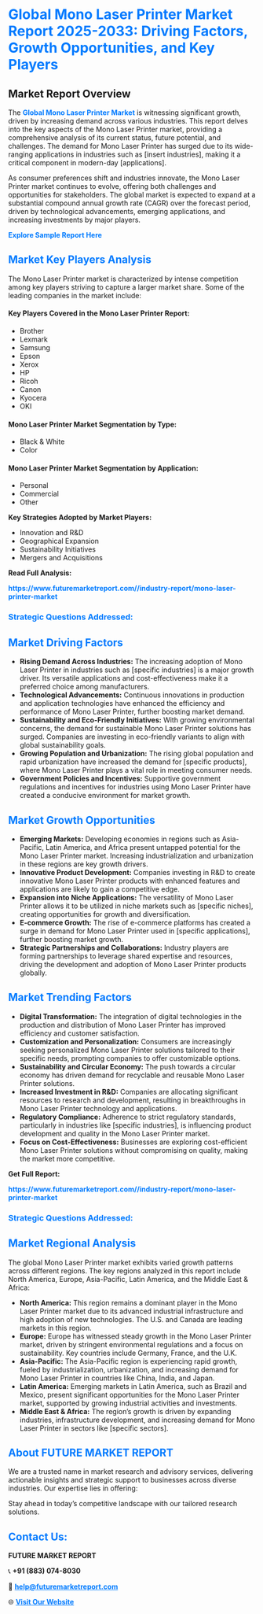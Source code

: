 <h1 style="color: #007BFF;">Global Mono Laser Printer Market Report 2025-2033: Driving Factors, Growth Opportunities, and Key Players</h1>

<section id="overview">
<h2>Market Report Overview</h2>
<p>The <a href="https://www.futuremarketreport.com//industry-report/mono-laser-printer-market" style="color: #007BFF; text-decoration: none;"><strong>Global Mono Laser Printer Market</strong></a> is witnessing significant growth, driven by increasing demand across various industries. This report delves into the key aspects of the Mono Laser Printer market, providing a comprehensive analysis of its current status, future potential, and challenges. The demand for Mono Laser Printer has surged due to its wide-ranging applications in industries such as [insert industries], making it a critical component in modern-day [applications].</p>
<p>As consumer preferences shift and industries innovate, the Mono Laser Printer market continues to evolve, offering both challenges and opportunities for stakeholders. The global market is expected to expand at a substantial compound annual growth rate (CAGR) over the forecast period, driven by technological advancements, emerging applications, and increasing investments by major players.</p>
</section>

<section id="overview">
<p><a href="https://www.futuremarketreport.com//request-sample/reportId=83571" style="color: #007BFF; text-decoration: none;"><strong>Explore Sample Report Here</strong></a></p>
</section>

<section id="key-players">
<h2 style="color: #007BFF;">Market Key Players Analysis</h2>
<p>The Mono Laser Printer market is characterized by intense competition among key players striving to capture a larger market share. Some of the leading companies in the market include:</p>
<h4>Key Players Covered in the Mono Laser Printer Report:</h4>
<ul><li>Brother</li><li>Lexmark</li><li>Samsung</li><li>Epson</li><li>Xerox</li><li>HP</li><li>Ricoh</li><li>Canon</li><li>Kyocera</li><li>OKI</li></ul>
<h4>Mono Laser Printer Market Segmentation by Type:</h4>
<ul><li>Black &amp; White</li><li>Color</li></ul>

<h4>Mono Laser Printer Market Segmentation by Application:</h4>
<ul><li>Personal</li><li>Commercial</li><li>Other</li></ul>
<p><strong>Key Strategies Adopted by Market Players:</strong></p>
<ul>
<li>Innovation and R&D</li>
<li>Geographical Expansion</li>
<li>Sustainability Initiatives</li>
<li>Mergers and Acquisitions</li>
</ul>
</section>

<section>
<p><strong>Read Full Analysis: </strong></p><a href="https://www.futuremarketreport.com//industry-report/mono-laser-printer-market" style="color: #007BFF; text-decoration: none;"><strong>https://www.futuremarketreport.com//industry-report/mono-laser-printer-market</strong></a>
<h3 style="color: #007BFF;">Strategic Questions Addressed:</h3>
</section>

<section id="driving-factors">
<h2 style="color: #007BFF;">Market Driving Factors</h2>
<ul>
<li><strong>Rising Demand Across Industries:</strong> The increasing adoption of Mono Laser Printer in industries such as [specific industries] is a major growth driver. Its versatile applications and cost-effectiveness make it a preferred choice among manufacturers.</li>
<li><strong>Technological Advancements:</strong> Continuous innovations in production and application technologies have enhanced the efficiency and performance of Mono Laser Printer, further boosting market demand.</li>
<li><strong>Sustainability and Eco-Friendly Initiatives:</strong> With growing environmental concerns, the demand for sustainable Mono Laser Printer solutions has surged. Companies are investing in eco-friendly variants to align with global sustainability goals.</li>
<li><strong>Growing Population and Urbanization:</strong> The rising global population and rapid urbanization have increased the demand for [specific products], where Mono Laser Printer plays a vital role in meeting consumer needs.</li>
<li><strong>Government Policies and Incentives:</strong> Supportive government regulations and incentives for industries using Mono Laser Printer have created a conducive environment for market growth.</li>
</ul>
</section>

<section id="growth-opportunities">
<h2 style="color: #007BFF;">Market Growth Opportunities</h2>
<ul>
<li><strong>Emerging Markets:</strong> Developing economies in regions such as Asia-Pacific, Latin America, and Africa present untapped potential for the Mono Laser Printer market. Increasing industrialization and urbanization in these regions are key growth drivers.</li>
<li><strong>Innovative Product Development:</strong> Companies investing in R&D to create innovative Mono Laser Printer products with enhanced features and applications are likely to gain a competitive edge.</li>
<li><strong>Expansion into Niche Applications:</strong> The versatility of Mono Laser Printer allows it to be utilized in niche markets such as [specific niches], creating opportunities for growth and diversification.</li>
<li><strong>E-commerce Growth:</strong> The rise of e-commerce platforms has created a surge in demand for Mono Laser Printer used in [specific applications], further boosting market growth.</li>
<li><strong>Strategic Partnerships and Collaborations:</strong> Industry players are forming partnerships to leverage shared expertise and resources, driving the development and adoption of Mono Laser Printer products globally.</li>
</ul>
</section>

<section id="trending-factors">
<h2 style="color: #007BFF;">Market Trending Factors</h2>
<ul>
<li><strong>Digital Transformation:</strong> The integration of digital technologies in the production and distribution of Mono Laser Printer has improved efficiency and customer satisfaction.</li>
<li><strong>Customization and Personalization:</strong> Consumers are increasingly seeking personalized Mono Laser Printer solutions tailored to their specific needs, prompting companies to offer customizable options.</li>
<li><strong>Sustainability and Circular Economy:</strong> The push towards a circular economy has driven demand for recyclable and reusable Mono Laser Printer solutions.</li>
<li><strong>Increased Investment in R&D:</strong> Companies are allocating significant resources to research and development, resulting in breakthroughs in Mono Laser Printer technology and applications.</li>
<li><strong>Regulatory Compliance:</strong> Adherence to strict regulatory standards, particularly in industries like [specific industries], is influencing product development and quality in the Mono Laser Printer market.</li>
<li><strong>Focus on Cost-Effectiveness:</strong> Businesses are exploring cost-efficient Mono Laser Printer solutions without compromising on quality, making the market more competitive.</li>
</ul>
</section>

<section>
<p><strong>Get Full Report: </strong></p><a href="https://www.futuremarketreport.com//industry-report/mono-laser-printer-market" style="color: #007BFF; text-decoration: none;"><strong>https://www.futuremarketreport.com//industry-report/mono-laser-printer-market</strong></a>
<h3 style="color: #007BFF;">Strategic Questions Addressed:</h3>
</section>


<section id="regional-analysis">
<h2 style="color: #007BFF;">Market Regional Analysis</h2>
<p>The global Mono Laser Printer market exhibits varied growth patterns across different regions. The key regions analyzed in this report include North America, Europe, Asia-Pacific, Latin America, and the Middle East & Africa:</p>
<ul>
<li><strong>North America:</strong> This region remains a dominant player in the Mono Laser Printer market due to its advanced industrial infrastructure and high adoption of new technologies. The U.S. and Canada are leading markets in this region.</li>
<li><strong>Europe:</strong> Europe has witnessed steady growth in the Mono Laser Printer market, driven by stringent environmental regulations and a focus on sustainability. Key countries include Germany, France, and the U.K.</li>
<li><strong>Asia-Pacific:</strong> The Asia-Pacific region is experiencing rapid growth, fueled by industrialization, urbanization, and increasing demand for Mono Laser Printer in countries like China, India, and Japan.</li>
<li><strong>Latin America:</strong> Emerging markets in Latin America, such as Brazil and Mexico, present significant opportunities for the Mono Laser Printer market, supported by growing industrial activities and investments.</li>
<li><strong>Middle East & Africa:</strong> The region’s growth is driven by expanding industries, infrastructure development, and increasing demand for Mono Laser Printer in sectors like [specific sectors].</li>
</ul>
</section>

<footer>
<h2 style="color: #007BFF;">About FUTURE MARKET REPORT</h2>
<p>We are a trusted name in market research and advisory services, delivering actionable insights and strategic support to businesses across diverse industries. Our expertise lies in offering:</p>

<p>Stay ahead in today’s competitive landscape with our tailored research solutions.</p>

<h2 style="color: #007BFF;">Contact Us:</h2>
<p><strong>FUTURE MARKET REPORT</strong></p>
<p>📞 <strong>+91 (883) 074-8030</strong></p>
<p>📧 <strong><a href="mailto:help@futuremarketreport.com" style="color: #007BFF;">help@futuremarketreport.com</a></strong></p>
<p>🌐 <strong><a href="https://www.futuremarketreport.com/" style="color: #007BFF;">Visit Our Website</a></strong></p>
</footer>